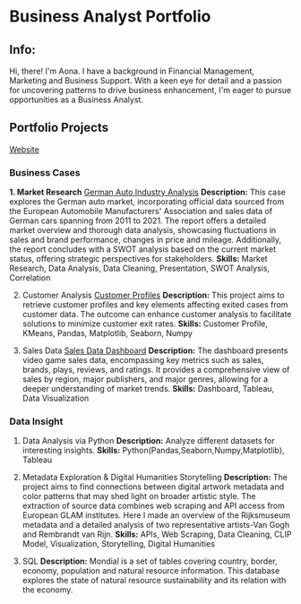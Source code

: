 # Business Analyst Portfolio

## Info:
Hi, there!
I'm Aona. I have a background in Financial Management, Marketing and Business Support.
With a keen eye for detail and a passion for uncovering patterns to drive business enhancement, I'm eager to pursue opportunities as a Business Analyst.  


## Portfolio Projects
[Website](https://effyvrversion.github.io/ExploreWithAona.github.io/)

### Business Cases
**1. Market Research**
[German Auto Industry Analysis](https://github.com/effyvrversion/Portforlio/blob/6f9e250acd9ff121369b14bcfb3ed1d4a346de20/German%20vehicle%20market.pdf)
**Description:** This case explores the German auto market, incorporating official data sourced from the European Automobile Manufacturers' Association and sales data of German cars spanning from 2011 to 2021. The report offers a detailed market overview and thorough data analysis, showcasing fluctuations in sales and brand performance, changes in price and mileage. Additionally, the report concludes with a SWOT analysis based on the current market status, offering strategic perspectives for stakeholders.
**Skills:** Market Research, Data Analysis, Data Cleaning, Presentation, SWOT Analysis, Correlation

2. Customer Analysis
[Customer Profiles](https://github.com/effyvrversion/Portforlio/blob/6f9e250acd9ff121369b14bcfb3ed1d4a346de20/bankcustomer_analysis.ipynb)
**Description:** This project aims to retrieve customer profiles and key elements affecting exited cases from customer data. The outcome can enhance customer analysis to facilitate solutions to minimize customer exit rates.
**Skills:** Customer Profile, KMeans, Pandas, Matplotlib, Seaborn, Numpy

3. Sales Data
[Sales Data Dashboard](https://github.com/effyvrversion/Portforlio/blob/2f0404a4b3824134112ad284d513bc23d3b4e1e7/Sales%20Dashboard.pdf)
**Description:** The dashboard presents video game sales data, encompassing key metrics such as sales, brands, plays, reviews, and ratings. It provides a comprehensive view of sales by region, major publishers, and major genres, allowing for a deeper understanding of market trends. 
**Skills:** Dashboard, Tableau, Data Visualization


### Data Insight
1. Data Analysis via Python
**Description:**
Analyze different datasets for interesting insights. 
**Skills:**
Python(Pandas,Seaborn,Numpy,Matplotlib), Tableau

2. Metadata Exploration & Digital Humanities Storytelling
**Description:** The project aims to find connections between digital artwork metadata and color patterns that may shed light on broader artistic style. The extraction of source data combines web scraping and API access from European GLAM institutes. Here I made an overview of the Rijksmuseum metadata and a detailed analysis of two representative artists-Van Gogh and Rembrandt van Rijn.
**Skills:**
APIs, Web Scraping, Data Cleaning, CLIP Model, Visualization, Storytelling, Digital Humanities

3. SQL
**Description:** Mondial is a set of tables covering country, border, economy, population and natural resource information. This database explores the state of natural resource sustainability and its relation with the economy.

